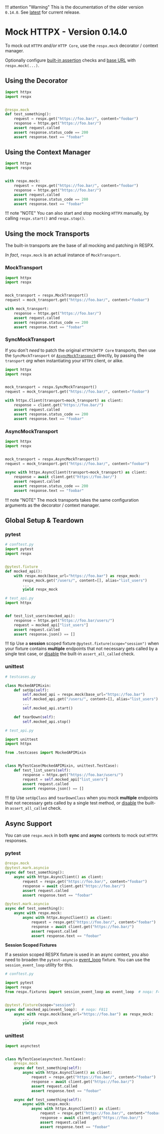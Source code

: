 !!! attention "Warning"
    This is the documentation of the older version `0.14.0`. See [latest](../../../) for current release.

# Mock HTTPX - Version 0.14.0

To mock out `HTTPX` *and/or* `HTTP Core`, use the `respx.mock` decorator / context manager.

Optionally configure [built-in assertion](api.md#built-in-assertions) checks and [base URL](api.md#base-url)
with `respx.mock(...)`.


## Using the Decorator

``` python
import httpx
import respx


@respx.mock
def test_something():
    request = respx.get("https://foo.bar/", content="foobar")
    response = httpx.get("https://foo.bar/")
    assert request.called
    assert response.status_code == 200
    assert response.text == "foobar"
```


## Using the Context Manager

``` python
import httpx
import respx


with respx.mock:
    request = respx.get("https://foo.bar/", content="foobar")
    response = httpx.get("https://foo.bar/")
    assert request.called
    assert response.status_code == 200
    assert response.text == "foobar"
```

!!! note "NOTE"
    You can also start and stop mocking `HTTPX` manually, by calling `respx.start()` and `respx.stop()`.


## Using the mock Transports

The built-in transports are the base of all mocking and patching in RESPX.

*In fact*, `respx.mock` is an actual instance of `MockTransport`.

### MockTransport
``` python
import httpx
import respx


mock_transport = respx.MockTransport()
request = mock_transport.get("https://foo.bar/", content="foobar")

with mock_transport:
    response = httpx.get("https://foo.bar/")
    assert request.called
    assert response.status_code == 200
    assert response.text == "foobar"
```

### SyncMockTransport

If you don't *need* to patch the original `HTTPX`/`HTTP Core` transports, then use the `SyncMockTransport` or [`AsyncMockTransport`](#asyncmocktransport) directly, by passing the `transport` *arg* when instantiating your `HTTPX` client, or alike.

``` python
import httpx
import respx


mock_transport = respx.SyncMockTransport()
request = mock_transport.get("https://foo.bar/", content="foobar")

with httpx.Client(transport=mock_transport) as client:
    response = client.get("https://foo.bar/")
    assert request.called
    assert response.status_code == 200
    assert response.text == "foobar"
```

### AsyncMockTransport

``` python
import httpx
import respx


mock_transport = respx.AsyncMockTransport()
request = mock_transport.get("https://foo.bar/", content="foobar")

async with httpx.AsyncClient(transport=mock_transport) as client:
    response = await client.get("https://foo.bar/")
    assert request.called
    assert response.status_code == 200
    assert response.text == "foobar"
```

!!! note "NOTE"
    The mock transports takes the same configuration arguments as the decorator / context manager.


## Global Setup & Teardown

### pytest
``` python
# conftest.py
import pytest
import respx


@pytest.fixture
def mocked_api():
    with respx.mock(base_url="https://foo.bar") as respx_mock:
        respx_mock.get("/users/", content=[], alias="list_users")
        ...
        yield respx_mock
```

``` python
# test_api.py
import httpx


def test_list_users(mocked_api):
    response = httpx.get("https://foo.bar/users/")
    request = mocked_api["list_users"]
    assert request.called
    assert response.json() == []
```

!!! tip
    Use a **session** scoped fixture `@pytest.fixture(scope="session")` when your fixture contains **multiple**
    endpoints that not necessary gets called by a single test case, or [disable](api.md#built-in-assertions)
    the built-in `assert_all_called` check.


### unittest

``` python
# testcases.py

class MockedAPIMixin:
    def setUp(self):
        self.mocked_api = respx.mock(base_url="https://foo.bar")
        self.mocked_api.get("/users/", content=[], alias="list_users")
        ...
        self.mocked_api.start()

    def tearDown(self):
        self.mocked_api.stop()
```
``` python
# test_api.py

import unittest
import httpx

from .testcases import MockedAPIMixin


class MyTestCase(MockedAPIMixin, unittest.TestCase):
    def test_list_users(self):
        response = httpx.get("https://foo.bar/users/")
        request = self.mocked_api["list_users"]
        assert request.called
        assert response.json() == []
```

!!! tip
    Use `setUpClass` and `tearDownClass` when you mock **multiple** endpoints that not 
    necessary gets called by a single test method, or [disable](api.md#built-in-assertions)
    the built-in `assert_all_called` check.


## Async Support

You can use `respx.mock` in both **sync** and **async** contexts to mock out `HTTPX` responses.

### pytest
``` python
@respx.mock
@pytest.mark.asyncio
async def test_something():
    async with httpx.AsyncClient() as client:
        request = respx.get("https://foo.bar/", content="foobar")
        response = await client.get("https://foo.bar/")
        assert request.called
        assert response.text == "foobar"
```
``` python
@pytest.mark.asyncio
async def test_something():
    async with respx.mock:
        async with httpx.AsyncClient() as client:
            request = respx.get("https://foo.bar/", content="foobar")
            response = await client.get("https://foo.bar/")
            assert request.called
            assert response.text == "foobar"
```

**Session Scoped Fixtures**

If a session scoped RESPX fixture is used in an async context, you also need to broaden the `pytest-asyncio`
 [event_loop](https://github.com/pytest-dev/pytest-asyncio#event_loop) fixture.
 You can use the `session_event_loop` utility for this. 

``` python
# conftest.py

import pytest
import respx
from respx.fixtures import session_event_loop as event_loop  # noqa: F401


@pytest.fixture(scope="session")
async def mocked_api(event_loop):  # noqa: F811
    async with respx.mock(base_url="https://foo.bar") as respx_mock:
        ...
        yield respx_mock
```

### unittest

``` python
import asynctest


class MyTestCase(asynctest.TestCase):
    @respx.mock
    async def test_something(self):
        async with httpx.AsyncClient() as client:
            request = respx.get("https://foo.bar/", content="foobar")
            response = await client.get("https://foo.bar/")
            assert request.called
            assert response.text == "foobar"

    async def test_something(self):
        async with respx.mock:
            async with httpx.AsyncClient() as client:
                request = respx.get("https://foo.bar/", content="foobar")
                response = await client.get("https://foo.bar/")
                assert request.called
                assert response.text == "foobar"
```
